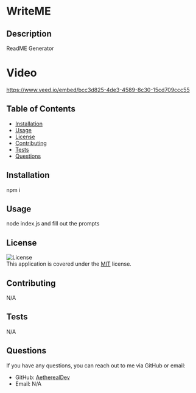 
# WriteME

## Description
ReadME Generator

# Video
https://www.veed.io/embed/bcc3d825-4de3-4589-8c30-15cd709ccc55

## Table of Contents
- [Installation](#installation)
- [Usage](#usage)
- [License](#license)
- [Contributing](#contributing)
- [Tests](#tests)
- [Questions](#questions)

## Installation
npm i

## Usage
node index.js and fill out the prompts

## License
![License](https://img.shields.io/badge/license-MIT-blue.svg)  
This application is covered under the [MIT](LICENSE) license.

## Contributing
N/A

## Tests
N/A

## Questions
If you have any questions, you can reach out to me via GitHub or email:
- GitHub: [AetherealDev](https://github.com/AetherealDev)
- Email: N/A
